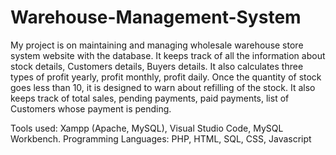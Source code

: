 # Warehouse-Management-System

My project is on maintaining and managing wholesale warehouse store system website with the database. It keeps track of all the information about stock details, Customers details, Buyers details. It also calculates three types of profit yearly, profit monthly, profit daily. Once the quantity of stock goes less than 10, it is designed to warn about refilling of the stock. It also keeps track of total sales, pending payments, paid payments, list of Customers whose payment is pending.

Tools used: Xampp (Apache, MySQL), Visual Studio Code, MySQL Workbench.
Programming Languages: PHP, HTML, SQL, CSS, Javascript
